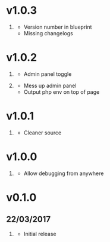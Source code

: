 # v1.0.3
1. [](#bugfix)
    * Version number in blueprint
    * Missing changelogs

# v1.0.2
1. [](#new)
    * Admin panel toggle

1. [](#bugfix)
    * Mess up admin panel
    * Output php env on top of page

# v1.0.1

1. [](#new)
    * Cleaner source

# v1.0.0

1. [](#new)
    * Allow debugging from anywhere

# v0.1.0
## 22/03/2017

1. [](#new)
    * Initial release

